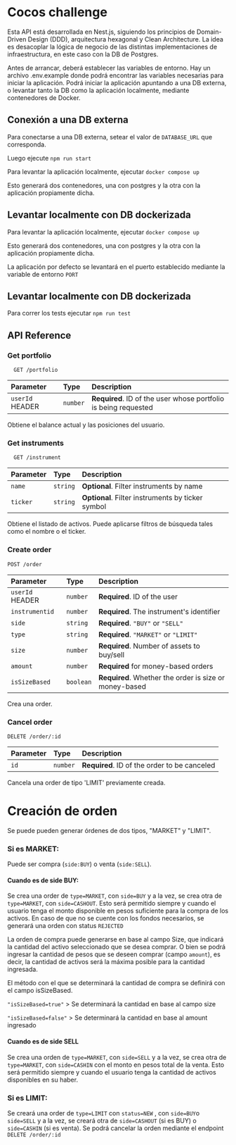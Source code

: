 
# Cocos challenge

Esta API está desarrollada en Nest.js, siguiendo los principios de Domain-Driven Design (DDD), arquitectura hexagonal y Clean Architecture. La idea es desacoplar la lógica de negocio de las distintas implementaciones de infraestructura, en este caso con la DB de Postgres.

Antes de arrancar, deberá establecer las variables de entorno. Hay un archivo .env.example donde podrá encontrar las variables necesarias para iniciar la aplicación. Podrá iniciar la aplicación apuntando a una DB externa, o levantar tanto la DB como la aplicación localmente, mediante contenedores de Docker.
## Conexión a una DB externa

Para conectarse a una DB externa, setear el valor de ```DATABASE_URL``` que corresponda.

Luego ejecute ```npm run start```


Para levantar la aplicación localmente, ejecutar ```docker compose up```

Esto generará dos contenedores, una con postgres y la otra con la aplicación propiamente dicha.


## Levantar localmente con DB dockerizada

Para levantar la aplicación localmente, ejecutar ```docker compose up```

Esto generará dos contenedores, una con postgres y la otra con la aplicación propiamente dicha.

La aplicación por defecto se levantará en el puerto establecido mediante la variable de entorno ```PORT```


## Levantar localmente con DB dockerizada

Para correr los tests ejecutar ```npm run test```


## API Reference

### Get portfolio

```http
  GET /portfolio
```

| Parameter    | Type     | Description                                         |
| :----------- | :------- | :-------------------------------------------------- |
| `userId` HEADER     | `number` | **Required**. ID of the user whose portfolio is being requested |

Obtiene el balance actual y las posiciones del usuario.

### Get instruments

```http
  GET /instrument
```

| Parameter    | Type     | Description                                         |
| :----------- | :------- | :-------------------------------------------------- |
| `name`       | `string` | **Optional**. Filter instruments by name            |
| `ticker`     | `string` | **Optional**. Filter instruments by ticker symbol   |

Obtiene el listado de activos. Puede aplicarse filtros de búsqueda tales como el nombre o el ticker.

### Create order

```http
POST /order
```

| Parameter     | Type      | Description                                               |
| :------------ | :-------- | :-------------------------------------------------------- |
| `userId` HEADER| `number`  | **Required**. ID of the user                             |
| `instrumentid`| `number`  | **Required**. The instrument's identifier                |
| `side`        | `string`  | **Required**. `"BUY"` or `"SELL"`                        |
| `type`        | `string`  | **Required**. `"MARKET"` or `"LIMIT"`                    |
| `size`        | `number`  | **Required**. Number of assets to buy/sell               |
| `amount`      | `number`  | **Required** for money-based orders                      |
| `isSizeBased` | `boolean` | **Required**. Whether the order is size or money-based   |

Crea una order.

### Cancel order


```http
DELETE /order/:id
```
| Parameter | Type     | Description                                  |
| :-------- | :------- | :------------------------------------------- |
| `id`      | `number` | **Required**. ID of the order to be canceled |

Cancela una order de tipo 'LIMIT' previamente creada.
# Creación de orden

Se puede pueden generar órdenes de dos tipos, "MARKET" y "LIMIT". 

### Si es MARKET:

Puede ser compra (`side:BUY`) o venta (`side:SELL`).

#### Cuando es de side BUY:


Se crea una order de `type=MARKET`, con `side=BUY` y a la vez, se crea otra de `type=MARKET`, con `side=CASHOUT`.
Esto será permitido siempre y cuando el usuario tenga el monto disponible en pesos suficiente para la compra de los activos. En caso de que no se cuente con los fondos necesarios, se generará una orden con status `REJECTED`

La orden de compra puede generarse en base al campo Size, que indicará la cantidad del activo seleccionado que se desea comprar. O bien se podrá ingresar la cantidad de pesos que se deseen comprar (campo `amount`), es decir, la cantidad de activos será la máxima posible para la cantidad ingresada.

El método con el que se determinará la cantidad de compra se definirá con el campo isSizeBased.

`"isSizeBased=true"` > Se determinará la cantidad en base al campo size

`"isSizeBased=false"` > Se determinará la cantidad en base al amount ingresado


#### Cuando es de side SELL

Se crea una orden de `type=MARKET`, con `side=SELL` y a la vez, se crea otra de `type=MARKET`, con `side=CASHIN` con el monto en pesos total de la venta.
Esto será permitido siempre y cuando el usuario tenga la cantidad de activos disponibles en su haber.


### Si es LIMIT:

Se creará una order de `type=LIMIT` con `status=NEW` , con `side=BUY`o `side=SELL` y a la vez, se creará otra de `side=CASHOUT` (si es BUY) o `side=CASHIN` (si es venta). 
Se podrá cancelar la orden mediante el endpoint `DELETE /order/:id` 
